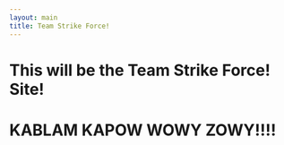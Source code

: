 ```yaml
---
layout: main
title: Team Strike Force!
---
```


# This will be the Team Strike Force! Site!

# KABLAM KAPOW WOWY ZOWY!!!!
